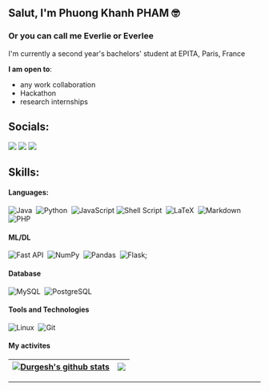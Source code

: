 
## Salut, I'm Phuong Khanh PHAM 🤓
### Or you can call me Everlie or Everlee

I'm currently a second year's bachelors' student at EPITA, Paris, France

 **I am open to**:

- any work collaboration
- Hackathon
- research internships


## Socials:
<p align = "center">

[<img src ="https://img.shields.io/badge/website-%23.svg?&style=for-the-badge&logo=www&logoColor=white%22&color=purple">](#)
[<img src="https://img.shields.io/badge/linkedin-%2312100E.svg?&style=for-the-badge&logo=linkedin&logoColor=white&color=blue" />](https://www.linkedin.com/in/phuong-khanh-pham-36166a2b5/)
[<img src="https://img.shields.io/badge/gmail-%23D14836.svg?&style=for-the-badge&logo=gmail&logoColor=white" />](mailto:everliepham2101@gmail.com)

</p>


## Skills:

#### Languages:

![Java](https://img.shields.io/badge/Java-ED8B00?style=for-the-badge&logo=java&logoColor=white)&nbsp;
![Python](https://img.shields.io/badge/Python-3776AB?style=for-the-badge&logo=python&logoColor=white)&nbsp;
![JavaScript](https://img.shields.io/badge/JavaScript-F7DF1E?style=for-the-badge&logo=javascript&logoColor=black)
![Shell Script](https://img.shields.io/badge/Shell_Script-121011?style=for-the-badge&logo=gnu-bash&logoColor=white)&nbsp;
![LaTeX](https://img.shields.io/badge/latex-%23008080.svg?style=for-the-badge&logo=latex&logoColor=white)&nbsp;
![Markdown](https://img.shields.io/badge/markdown-%23000000.svg?style=for-the-badge&logo=markdown&logoColor=white)
![PHP](https://img.shields.io/badge/PHP-777BB4?style=for-the-badge&logo=php&logoColor=white)


#### ML/DL

![Fast API](https://img.shields.io/badge/FastAPI-005571?style=for-the-badge&logo=fastapi)&nbsp;
![NumPy](https://img.shields.io/badge/numpy-%23013243.svg?style=for-the-badge&logo=numpy&logoColor=white)&nbsp;
![Pandas](https://img.shields.io/badge/pandas-%23150458.svg?style=for-the-badge&logo=pandas&logoColor=white)&nbsp;
![Flask](https://img.shields.io/badge/Flask-000000?style=for-the-badge&logo=flask&logoColor=white);


#### Database

![MySQL](https://img.shields.io/badge/MySQL-00000F?style=for-the-badge&logo=mysql&logoColor=white)&nbsp;
![PostgreSQL](https://img.shields.io/badge/PostgreSQL-316192?style=for-the-badge&logo=postgresql&logoColor=white)&nbsp;

#### Tools and Technologies

![Linux](https://img.shields.io/badge/Linux-FCC624?style=for-the-badge&logo=linux&logoColor=black)&nbsp;
![Git](https://img.shields.io/badge/GIT-E44C30?style=for-the-badge&logo=git&logoColor=white)&nbsp;

#### My activites


| <a href="https://github.com/everleepham/github-readme-stats"><img align="center" src="https://github-readme-stats.vercel.app/api?username=everleepham&show_icons=true&include_all_commits=true&theme=transparent&hide_border=true" alt="Durgesh's github stats" /></a> | <a href="https://github.com/everleepham/github-readme-stats"><img align="center" src="https://github-readme-stats.vercel.app/api/top-langs/?username=everleepham&layout=compact&theme=transparent&hide_border=true" /></a> |
| ------------- | ------------- |

---



<!-- Proudly created with GPRM ( https://gprm.itsvg.in ) -->
